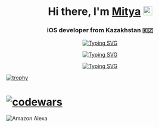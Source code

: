 <div align="center">

# Hi there, I'm [Mitya](https://about.me/mityamikhailov/) <img src="https://github.com/blackcater/blackcater/raw/main/images/Hi.gif" height="24" width="24"/>

### iOS developer from Kazakhstan 🇰🇿

[![Typing SVG](https://readme-typing-svg.herokuapp.com?font=Fira+Code&duration=4500&pause=500&color=177386&random=false&width=435&lines=iOS+developer+from+Kazakhstan)](https://git.io/typing-svg)

[![Typing SVG](https://readme-typing-svg.herokuapp.com?font=Fira+Code&duration=4500&pause=500&color=177386&random=false&width=435&lines=This+my+gitHub+repository)](https://git.io/typing-svg)


[![Typing SVG](https://readme-typing-svg.herokuapp.com?font=Fira+Code&weight=900&size=22&duration=2000&pause=500&color=177386&center=true&multiline=true&repeat=false&random=false&width=435&lines=iOS+developer+from+Kazakhstan;This+my+GitHub+repository)](https://git.io/typing-svg)

</div>



[![trophy](https://github-profile-trophy.vercel.app/?username=ryo-ma)](https://github.com/ryo-ma/github-profile-trophy)
# [![codewars](https://www.codewars.com/users/MityaMikhailov/badges/large)](https://www.codewars.com/users/MityaMikhailov)
![Amazon Alexa](https://img.shields.io/badge/amazon%20alexa-52b5f7?style=for-the-badge&logo=amazon%20alexa&logoColor=white)
